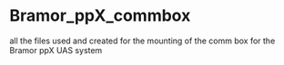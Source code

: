 # Bramor_ppX_commbox
all the files used and created for the mounting of the comm box for the Bramor ppX UAS system
